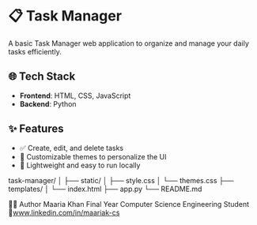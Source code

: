 # 📋 Task Manager

A basic Task Manager web application to organize and manage your daily tasks efficiently.

## 🌐 Tech Stack

- **Frontend**: HTML, CSS, JavaScript  
- **Backend**: Python 

## ✨ Features

- ✅ Create, edit, and delete tasks
- 🎨 Customizable themes to personalize the UI
- 💾 Lightweight and easy to run locally

task-manager/
│
├── static/
│   ├── style.css
│   └── themes.css
├── templates/
│   └── index.html
├── app.py
└── README.md

🙋‍♀️ Author
Maaria Khan
Final Year Computer Science Engineering Student
🔗www.linkedin.com/in/maariak-cs




